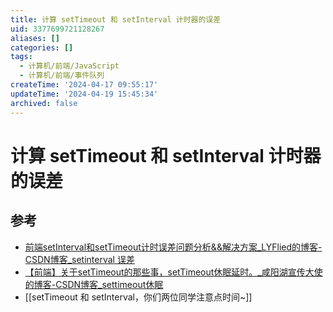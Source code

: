 ```yaml
---
title: 计算 setTimeout 和 setInterval 计时器的误差
uid: 3377699721128267
aliases: []
categories: []
tags:
  - 计算机/前端/JavaScript
  - 计算机/前端/事件队列
createTime: '2024-04-17 09:55:17'
updateTime: '2024-04-19 15:45:34'
archived: false
---
```


# 计算 setTimeout 和 setInterval 计时器的误差

## 参考

- [前端setInterval和setTimeout计时误差问题分析&&解决方案_LYFlied的博客-CSDN博客_setinterval 误差](https://blog.csdn.net/qq_39903567/article/details/115392972)
- [【前端】关于setTimeout的那些事，setTimeout休眠延时。_咸阳湖宣传大使的博客-CSDN博客_settimeout休眠](https://blog.csdn.net/weixin_44201257/article/details/123196921)
- [[setTimeout 和 setInterval，你们两位同学注意点时间~]]
